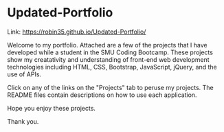 # Updated-Portfolio
Link: https://robin35.github.io/Updated-Portfolio/

Welcome to my portfolio.  Attached are a few of the projects that I have developed while a student in the SMU Coding Bootcamp.  These projects show my creatativity and understanding of front-end web development technologies including HTML, CSS, Bootstrap, JavaScript, jQuery, and the use of APIs.

Click on any of the links on the "Projects" tab to peruse my projects.  The README files contain descriptions on how to use each application.

Hope you enjoy these projects.

Thank you.